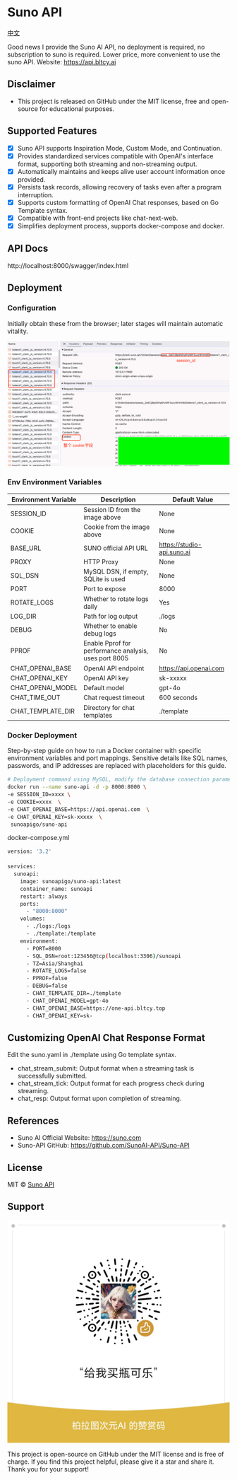 ﻿# Suno API
[中文](./README_ZH.md)

Good news
I provide the Suno AI API, no deployment is required, no subscription to suno is required. Lower price, more convenient to use the suno API. Website: https://api.bltcy.ai

## Disclaimer
- This project is released on GitHub under the MIT license, free and open-source for educational purposes.

## Supported Features
- [x] Suno API supports Inspiration Mode, Custom Mode, and Continuation.
- [x] Provides standardized services compatible with OpenAI's interface format, supporting both streaming and non-streaming output.
- [x] Automatically maintains and keeps alive user account information once provided.
- [x] Persists task records, allowing recovery of tasks even after a program interruption.
- [x] Supports custom formatting of OpenAI Chat responses, based on Go Template syntax.
- [x] Compatible with front-end projects like chat-next-web.
- [x] Simplifies deployment process, supports docker-compose and docker.

## API Docs

http://localhost:8000/swagger/index.html

## Deployment

### Configuration
Initially obtain these from the browser; later stages will maintain automatic vitality.

![cookie](./docs/images/image1.png)

### Env Environment Variables
| Environment Variable | Description | Default Value |
| --- | --- | --- |
| SESSION_ID | Session ID from the image above | None |
| COOKIE | Cookie from the image above | None |
| BASE_URL | SUNO official API URL | https://studio-api.suno.ai |
| PROXY | HTTP Proxy | None |
| SQL_DSN | MySQL DSN, if empty, SQLite is used | None |
| PORT | Port to expose | 8000 |
| ROTATE_LOGS | Whether to rotate logs daily | Yes |
| LOG_DIR | Path for log output | ./logs |
| DEBUG | Whether to enable debug logs | No |
| PPROF | Enable Pprof for performance analysis, uses port 8005 | No |
| CHAT_OPENAI_BASE | OpenAI API endpoint | https://api.openai.com |
| CHAT_OPENAI_KEY | OpenAI API key | sk-xxxxx |
| CHAT_OPENAI_MODEL | Default model | gpt-4o |
| CHAT_TIME_OUT | Chat request timeout | 600 seconds |
| CHAT_TEMPLATE_DIR | Directory for chat templates | ./template |

### Docker Deployment
Step-by-step guide on how to run a Docker container with specific environment variables and port mappings. Sensitive details like SQL names, passwords, and IP addresses are replaced with placeholders for this guide.

```bash
# Deployment command using MySQL, modify the database connection parameters as needed.
docker run --name suno-api -d -p 8000:8000 \
-e SESSION_ID=xxxx \
-e COOKIE=xxxx  \
-e CHAT_OPENAI_BASE=https://api.openai.com  \
-e CHAT_OPENAI_KEY=sk-xxxxx  \
 sunoapigo/suno-api
```

docker-compose.yml
```bash
version: '3.2'

services:
  sunoapi:
    image: sunoapigo/suno-api:latest
    container_name: sunoapi
    restart: always
    ports:
      - "8000:8000"
    volumes:
      - ./logs:/logs
      - ./template:/template
    environment:
      - PORT=8000
      - SQL_DSN=root:123456@tcp(localhost:3306)/sunoapi
      - TZ=Asia/Shanghai
      - ROTATE_LOGS=false
      - PPROF=false
      - DEBUG=false
      - CHAT_TEMPLATE_DIR=./template
      - CHAT_OPENAI_MODEL=gpt-4o
      - CHAT_OPENAI_BASE=https://one-api.bltcy.top
      - CHAT_OPENAI_KEY=sk-
```

## Customizing OpenAI Chat Response Format
Edit the suno.yaml in ./template using Go template syntax.

- chat_stream_submit: Output format when a streaming task is successfully submitted.
- chat_stream_tick: Output format for each progress check during streaming.
- chat_resp: Output format upon completion of streaming.

## References
- Suno AI Official Website: https://suno.com
- Suno-API GitHub: https://github.com/SunoAI-API/Suno-API

## License
MIT © [Suno API](./license)

## Support
![zanshangcode.jpg](./docs/images/zanshangcode.jpg)

This project is open-source on GitHub under the MIT license and is free of charge. If you find this project helpful, please give it a star and share it. Thank you for your support!
